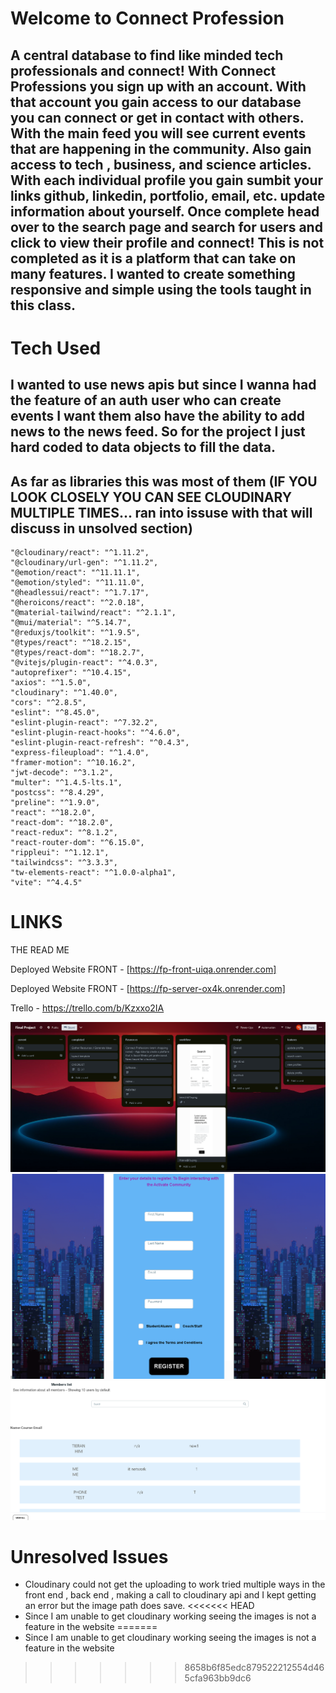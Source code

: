 

# Welcome to Connect Profession

## A central database to find like minded tech professionals and connect! With Connect Professions you sign up with an account. With that account you gain access to our database you can connect or get in contact with others. With the main feed you will see current events that are happening in the community. Also gain access to tech , business, and science articles. With each individual profile you gain sumbit your links github, linkedin, portfolio, email, etc. update information about yourself. Once complete head over to the search page and search for users and click to view their profile and connect!   This is not completed as it is a platform that can take on many features. I wanted to create something responsive and simple using the tools taught in this class. 

# Tech Used 
## I wanted to use news apis but since I wanna had the feature of an auth user who can create events I want them also have the ability to add news to the news feed. So for the project I just hard coded to data objects to fill the data.
## As far as libraries this was most of them (IF YOU LOOK CLOSELY YOU CAN SEE CLOUDINARY MULTIPLE TIMES... ran into issuse with that will discuss in unsolved section)
    
    "@cloudinary/react": "^1.11.2",
    "@cloudinary/url-gen": "^1.11.2",
    "@emotion/react": "^11.11.1",
    "@emotion/styled": "^11.11.0",
    "@headlessui/react": "^1.7.17",
    "@heroicons/react": "^2.0.18",
    "@material-tailwind/react": "^2.1.1",
    "@mui/material": "^5.14.7",
    "@reduxjs/toolkit": "^1.9.5",
    "@types/react": "^18.2.15",
    "@types/react-dom": "^18.2.7",
    "@vitejs/plugin-react": "^4.0.3",
    "autoprefixer": "^10.4.15",
    "axios": "^1.5.0",
    "cloudinary": "^1.40.0",
    "cors": "^2.8.5",
    "eslint": "^8.45.0",
    "eslint-plugin-react": "^7.32.2",
    "eslint-plugin-react-hooks": "^4.6.0",
    "eslint-plugin-react-refresh": "^0.4.3",
    "express-fileupload": "^1.4.0",
    "framer-motion": "^10.16.2",
    "jwt-decode": "^3.1.2",
    "multer": "^1.4.5-lts.1",
    "postcss": "^8.4.29",
    "preline": "^1.9.0",
    "react": "^18.2.0",
    "react-dom": "^18.2.0",
    "react-redux": "^8.1.2",
    "react-router-dom": "^6.15.0",
    "rippleui": "^1.12.1",
    "tailwindcss": "^3.3.3",
    "tw-elements-react": "^1.0.0-alpha1",
    "vite": "^4.4.5"


# LINKS 
THE READ ME

Deployed Website FRONT - [https://fp-front-uiqa.onrender.com]

Deployed Website FRONT - [https://fp-server-ox4k.onrender.com]

Trello - https://trello.com/b/Kzxxo2IA


![Trello](image.png)
![SignUp Page](image-1.png)
![Search Page](image-2.png)


# Unresolved Issues 

- Cloudinary could not get the uploading to work tried multiple ways in the front end , back end , making a call to cloudinary api and I kept getting an error but the image path does save. 
<<<<<<< HEAD
- Since I am unable to get cloudinary working seeing the images is not a feature in the website
=======
- Since I am unable to get cloudinary working seeing the images is not a feature in the website
>>>>>>> 8658b6f85edc879522212554d465cfa963bb9dc6
